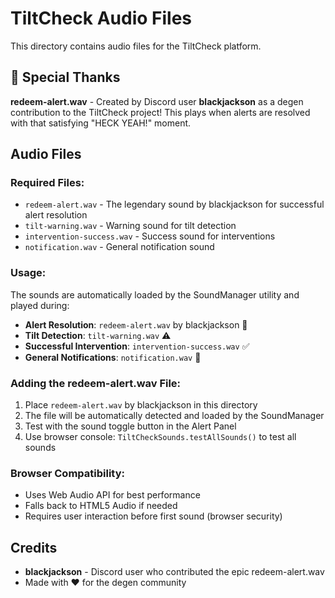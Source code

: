 # TiltCheck Audio Files

This directory contains audio files for the TiltCheck platform.

## 🎉 Special Thanks

**redeem-alert.wav** - Created by Discord user **blackjackson** as a degen contribution to the TiltCheck project! This plays when alerts are resolved with that satisfying "HECK YEAH!" moment.

## Audio Files

### Required Files:
- `redeem-alert.wav` - The legendary sound by blackjackson for successful alert resolution
- `tilt-warning.wav` - Warning sound for tilt detection
- `intervention-success.wav` - Success sound for interventions
- `notification.wav` - General notification sound

### Usage:
The sounds are automatically loaded by the SoundManager utility and played during:
- **Alert Resolution**: `redeem-alert.wav` by blackjackson 🎉
- **Tilt Detection**: `tilt-warning.wav` ⚠️
- **Successful Intervention**: `intervention-success.wav` ✅
- **General Notifications**: `notification.wav` 🔔

### Adding the redeem-alert.wav File:
1. Place `redeem-alert.wav` by blackjackson in this directory
2. The file will be automatically detected and loaded by the SoundManager
3. Test with the sound toggle button in the Alert Panel
4. Use browser console: `TiltCheckSounds.testAllSounds()` to test all sounds

### Browser Compatibility:
- Uses Web Audio API for best performance
- Falls back to HTML5 Audio if needed
- Requires user interaction before first sound (browser security)

## Credits
- **blackjackson** - Discord user who contributed the epic redeem-alert.wav
- Made with ❤️ for the degen community